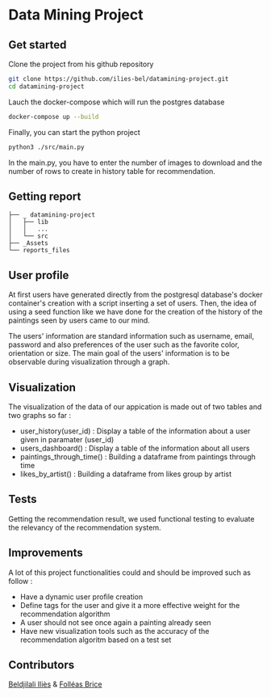 # Data Mining Project

## Get started

Clone the project from his github repository

```sh
git clone https://github.com/ilies-bel/datamining-project.git
cd datamining-project
```

Lauch the docker-compose which will run the postgres database

```sh
docker-compose up --build
```
Finally, you can start the python project

```sh
python3 ./src/main.py
```

In the main.py, you have to enter the number of images to download and the number of rows to create in history table for recommendation.

## Getting report

```
├── _ datamining-project
│   ├── lib
│   │   ...
│   └── src
├── _Assets
└── reports_files
```

## User profile

At first users have generated directly from the postgresql database's docker container's creation with a script inserting a set of users. Then, the idea of using a seed function like we have done for the creation of the history of the paintings seen by users came to our mind.

The users' information are standard information such as username, email, password and also preferences of the user such as the favorite color, orientation or size.
The main goal of the users' information is to be observable during visualization through a graph.

## Visualization

The visualization of the data of our appication is made out of two tables and two graphs so far :

- user_history(user_id) : Display a table of the information about a user given in paramater (user_id)
- users_dashboard() :  Display a table of the information about all users
- paintings_through_time() : Building a dataframe from paintings through time
- likes_by_artist() : Building a dataframe from likes group by artist

## Tests

Getting the recommendation result, we used functional testing to evaluate the relevancy of the recommendation system.

## Improvements

A lot of this project functionalities could and should be improved such as follow :

- Have a dynamic user profile creation
- Define tags for the user and give it a more effective weight for the recommendation algorithm
- A user should not see once again a painting already seen
- Have new visualization tools such as the accuracy of the recommendation algoritm based on a test set

## Contributors

[Beldjilali Iliès](https://github.com/ilies-bel) & [Folléas Brice](https://github.com/AmazingBrice)
